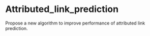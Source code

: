 # Attributed_link_prediction
Propose a new algorithm to improve performance of attributed link prediction.
